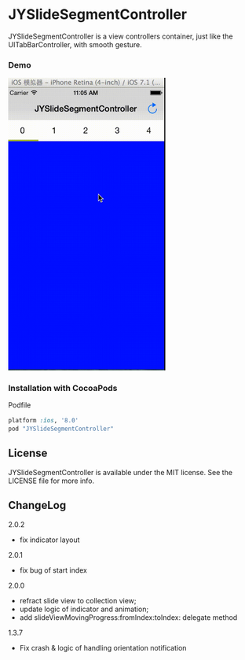 JYSlideSegmentController
========================

JYSlideSegmentController is a view controllers container, just like the UITabBarController, with smooth gesture.

### Demo

<img src="./demo.gif" width="320">

### Installation with CocoaPods

Podfile

```ruby
platform :ios, '8.0'
pod "JYSlideSegmentController"
```

## License

JYSlideSegmentController is available under the MIT license. See the LICENSE file for more info.

## ChangeLog

2.0.2

-  fix indicator layout

2.0.1

- fix bug of start index

2.0.0 

- refract slide view to collection view;
- update logic of indicator and animation;
- add slideViewMovingProgress:fromIndex:toIndex: delegate method

1.3.7

- Fix crash & logic of handling orientation notification
